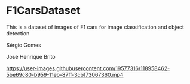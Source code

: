 # F1CarsDataset

This is a dataset of images of F1 cars for image classification and object detection


Sérgio Gomes

José Henrique Brito


https://user-images.githubusercontent.com/19577316/118958462-5be69c80-b959-11eb-87ff-3cb173067360.mp4

